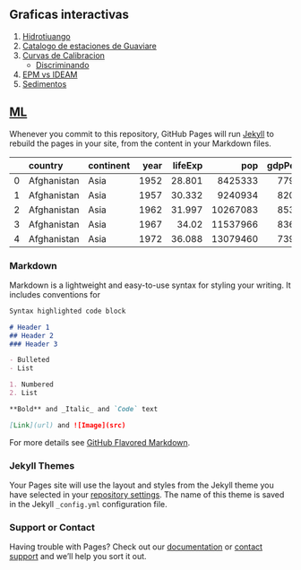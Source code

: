 ## Graficas interactivas
1. [Hidrotiuango](./Hidroituango) 
2. [Catalogo de estaciones de Guaviare](https://camilogutierrez.github.io/Catalogo_Guaviare) 
3. [Curvas de Calibracion](https://camilogutierrez.github.io/Calibracion_Anual)
    * [Discriminando](https://camilogutierrez.github.io/Curvas)
4. [EPM vs IDEAM](https://camilogutierrez.github.io/ideam_epm)
5. [Sedimentos](https://camilogutierrez.github.io/Sedimentos.html)

## [ML](https://camilogutierrez.github.io/MachineLearning) 
Whenever you commit to this repository, GitHub Pages will run [Jekyll](https://jekyllrb.com/) to rebuild the pages in your site, from the content in your Markdown files.

|    | country     | continent   |   year |   lifeExp |      pop |   gdpPercap | iso_alpha   |   iso_num |
|---:|:------------|:------------|-------:|----------:|---------:|------------:|:------------|----------:|
|  0 | Afghanistan | Asia        |   1952 |    28.801 |  8425333 |     779.445 | AFG         |         4 |
|  1 | Afghanistan | Asia        |   1957 |    30.332 |  9240934 |     820.853 | AFG         |         4 |
|  2 | Afghanistan | Asia        |   1962 |    31.997 | 10267083 |     853.101 | AFG         |         4 |
|  3 | Afghanistan | Asia        |   1967 |    34.02  | 11537966 |     836.197 | AFG         |         4 |
|  4 | Afghanistan | Asia        |   1972 |    36.088 | 13079460 |     739.981 | AFG         |         4 |

### Markdown

Markdown is a lightweight and easy-to-use syntax for styling your writing. It includes conventions for

```markdown
Syntax highlighted code block

# Header 1
## Header 2
### Header 3

- Bulleted
- List

1. Numbered
2. List

**Bold** and _Italic_ and `Code` text

[Link](url) and ![Image](src)
```

For more details see [GitHub Flavored Markdown](https://guides.github.com/features/mastering-markdown/).

### Jekyll Themes

Your Pages site will use the layout and styles from the Jekyll theme you have selected in your [repository settings](https://github.com/camilogutierrez/Hidrologia/settings). The name of this theme is saved in the Jekyll `_config.yml` configuration file.

### Support or Contact

Having trouble with Pages? Check out our [documentation](https://help.github.com/categories/github-pages-basics/) or [contact support](https://github.com/contact) and we’ll help you sort it out.
